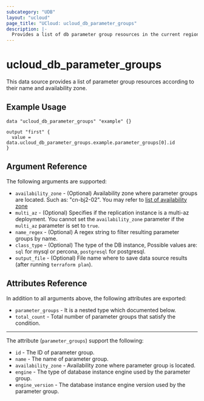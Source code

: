 ```yaml
---
subcategory: "UDB"
layout: "ucloud"
page_title: "UCloud: ucloud_db_parameter_groups"
description: |-
  Provides a list of db parameter group resources in the current region.
---
```


# ucloud_db_parameter_groups

This data source provides a list of parameter group resources according to their name and availability zone.

## Example Usage

```hcl
data "ucloud_db_parameter_groups" "example" {}

output "first" {
  value = data.ucloud_db_parameter_groups.example.parameter_groups[0].id
}
```

## Argument Reference

The following arguments are supported:

* `availability_zone` - (Optional) Availability zone where parameter groups are located. Such as: "cn-bj2-02". You may refer to [list of availability zone](https://docs.ucloud.cn/api/summary/regionlist)
* `multi_az` - (Optional) Specifies if the replication instance is a multi-az deployment. You cannot set the `availability_zone` parameter if the `multi_az` parameter is set to `true`.
* `name_regex` - (Optional) A regex string to filter resulting parameter groups by name.
* `class_type` - (Optional) The type of the DB instance, Possible values are: `sql` for mysql or percona, `postgresql` for postgresql.  
* `output_file` - (Optional) File name where to save data source results (after running `terraform plan`).

## Attributes Reference

In addition to all arguments above, the following attributes are exported:

* `parameter_groups` - It is a nested type which documented below.
* `total_count` - Total number of parameter groups that satisfy the condition.

- - -

The attribute (`parameter_groups`) support the following:

* `id` - The ID of parameter group.
* `name` - The name of parameter group.
* `availability_zone` - Availability zone where parameter group is located.
* `engine` - The type of database instance engine used by the parameter group.
* `engine_version` - The database instance engine version used by the parameter group.